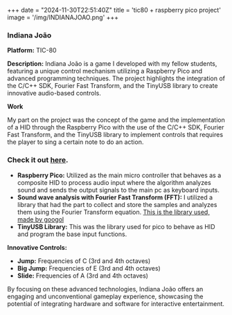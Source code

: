 +++
date = "2024-11-30T22:51:40Z"
title = 'tic80 + raspberry pico project'
image = '/img/INDIANAJOAO.png'
+++
### Indiana João

**Platform:** TIC-80


**Description:**
Indiana João is a game I developed with my fellow students, featuring a unique control mechanism utilizing a Raspberry Pico and advanced programming techniques. The project highlights the integration of the C/C++ SDK, Fourier Fast Transform, and the TinyUSB library to create innovative audio-based controls.


**Work**

My part on the project was the concept of the game and the implementation of a HID through the Raspberry Pico with the use of the C/C++ SDK, Fourier Fast Transform, and the TinyUSB library to implement controls that requires the player to sing a certain note to do an action.

### Check it out [here](https://tic80.com/play?cart=4145).


- **Raspberry Pico:** Utilized as the main micro controller that behaves as a composite HID to process audio input where the algorithm analyzes sound and sends the output signals to the main pc as keyboard inputs.
- **Sound wave analysis with Fourier Fast Transform (FFT):** I utilized a library that had the part to collect and store the samples and analyzes them using the Fourier Transform equation. [This is the library used, made by googol](https://github.com/Googool/pico_fft)
- **TinyUSB Library:** This was the library used for pico to behave as HID and program the base input functions.

**Innovative Controls:**
- **Jump:** Frequencies of C (3rd and 4th octaves)
- **Big Jump:** Frequencies of E (3rd and 4th octaves)
- **Slide:** Frequencies of A (3rd and 4th octaves)

By focusing on these advanced technologies, Indiana João offers an engaging and unconventional gameplay experience, showcasing the potential of integrating hardware and software for interactive entertainment.
